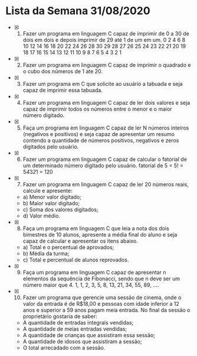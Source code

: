 # Lista da Semana 31/08/2020

- [x] 1. Fazer um programa em linguagem C capaz de imprimir de 0 a 30 de dois em dois e depois imprimir de 29 até 1 de um em um.
  0 2 4 6 8 10 12 14 16 18 20 22 24 26 28 30 29 28 27 26 25 24 23 22 21 20 19 18 17 16 15 14 13 12 11 10 9 8 7 6 5 4 3 2 1
- [x] 2. Fazer um programa em linguagem C capaz de imprimir o quadrado e o cubo dos números de 1 ate 20.
- [x] 3. Fazer um programa em C que solicite ao usuário a tabuada e seja capaz de imprimir essa tabuada.
- [x] 4. Fazer um programa em linguagem C capaz de ler dois valores e seja capaz de imprimir todos os números entre o menor e o maior número digitado.
- [x] 5. Faça um programa em linguagem C capaz de ler N números inteiros (negativos e positivos) e seja capaz de apresentar um resumo contendo a quantidade de números positivos, negativos e zeros digitados pelo usuário.
- [x] 6. Fazer um programa em linguagem C capaz de calcular o fatorial de um determinado número digitado pelo usuário.
  fatorial de 5 = 5! = 5*4*3*2*1 = 120
- [x] 7. Fazer um programa em linguagem C capaz de ler 20 números reais, calcule e apresente:
  - a) Menor valor digitado;
  - b) Maior valor digitado;
  - c) Soma dos valores digitados;
  - d) Valor médio.
- [x] 8. Faça um programa em linguagem C que leia a nota dos dois bimestres de 10 alunos, apresente a média final do aluno e seja capaz de calcular e apresentar os itens abaixo.
  - a) Total e o percentual de aprovados;
  - b) Média da turma;
  - c) Total e percentual de alunos reprovados.
- [x] 9. Faça um programa em linguagem C capaz de apresentar n elementos da sequência de Fibonacci, sendo que n deve ser um número maior que 4.
  1, 1, 2, 3, 5, 8, 13, 21, 34, 55, 89, ….
- [x] 10. Fazer um programa que gerencie uma sessão de cinema, onde o valor da entrada é de R$18,00 e pessoas com idade inferior a 12 anos e superior a 59 anos pagam meia entrada.   No final da sessão o proprietário gostaria de saber:
  - A quantidade de entradas integrais vendidas;
  - A quantidade de meias entradas vendidas;
  - A quantidade de crianças que assistiram essa sessão;
  - A quantidade de idosos que assistiram a sessão;
  - O total arrecadado com a sessão.

